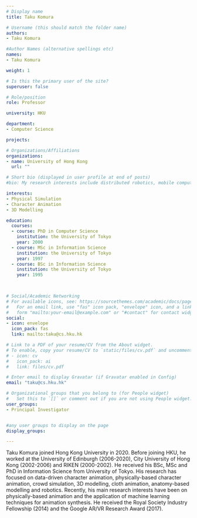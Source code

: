 ```yaml
---
# Display name
title: Taku Komura

# Username (this should match the folder name)
authors:
- Taku Komura

#Author Names (alternative spellings etc)
names:
- Taku Komura

weight: 1

# Is this the primary user of the site?
superuser: false

# Role/position
role: Professor

university: HKU

department:
- Computer Science

projects:

# Organizations/Affiliations
organizations:
- name: University of Hong Kong
  url: ""

# Short bio (displayed in user profile at end of posts)
#bio: My research interests include distributed robotics, mobile computing and programmable matter.

interests:
- Physical Simulation
- Character Animation
- 3D Modelling

education:
  courses:
  - course: PhD in Computer Science
    institution: the University of Tokyo
    year: 2000
  - course: MSc in Information Science
    institution: the University of Tokyo
    year: 1997
  - course: BSc in Information Science
    institution: the University of Tokyo
    year: 1995
  


# Social/Academic Networking
# For available icons, see: https://sourcethemes.com/academic/docs/page-builder/#icons
#   For an email link, use "fas" icon pack, "envelope" icon, and a link in the
#   form "mailto:your-email@example.com" or "#contact" for contact widget.
social:
- icon: envelope
  icon_pack: fas
  link: mailto:taku@cs.hku.hk

# Link to a PDF of your resume/CV from the About widget.
# To enable, copy your resume/CV to `static/files/cv.pdf` and uncomment the lines below.
# - icon: cv
#   icon_pack: ai
#   link: files/cv.pdf

# Enter email to display Gravatar (if Gravatar enabled in Config)
email: "taku@cs.hku.hk"

# Organizational groups that you belong to (for People widget)
#   Set this to `[]` or comment out if you are not using People widget.
user_groups:
- Principal Investigator


#any user groups to display on the page
display_groups:

---
```


Taku Komura joined Hong Kong University in 2020. Before joining HKU, he worked at the University of Edinburgh (2006-2020), City University of Hong Kong (2002-2006) and RIKEN (2000-2002). He received his BSc, MSc and PhD in Information Science from University of Tokyo. His research has focused on data-driven character animation, physically-based character animation, crowd simulation, 3D modelling, cloth animation, anatomy-based modelling and robotics. Recently, his main research interests have been on physically-based animation and the application of machine learning techniques for animation synthesis. He received the Royal Society Industry Fellowship (2014) and the Google AR/VR Research Award (2017).
